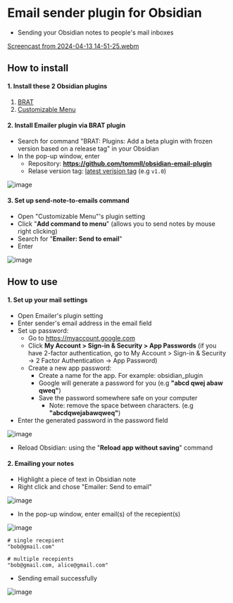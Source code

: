 # Email sender plugin for Obsidian
- Sending your Obsidian notes to people's mail inboxes

[Screencast from 2024-04-13 14-51-25.webm](https://github.com/tommll/obsidian-email-plugin/assets/63462213/3be28c50-8893-4f8c-acdc-0d118a93abd3)

## How to install
#### 1. Install these 2 Obsidian plugins
  1. [BRAT](https://obsidian.md/plugins?id=obsidian42-brat)
  2. [Customizable Menu](https://obsidian.md/plugins?id=customizable-menu)

#### 2. Install Emailer plugin via BRAT plugin
* Search for command "BRAT: Plugins: Add a beta plugin with frozen version based on a release tag" in your Obsidian
* In the pop-up window, enter
  * Repository: **https://github.com/tommll/obsidian-email-plugin**
  * Relase version tag: [latest verision tag](https://github.com/tommll/obsidian-email-plugin/releases/latest) (e.g `v1.0`)

![image](https://github.com/tommll/obsidian-email-plugin/assets/63462213/1bd81984-1164-4bd5-a365-85d02d496312)

#### 3. Set up send-note-to-emails command
* Open "Customizable Menu"'s plugin setting
* Click "**Add command to menu**" (allows you to send notes by mouse right clicking)
* Search for "**Emailer: Send to email**"
* Enter

![image](https://github.com/tommll/obsidian-email-plugin/assets/63462213/77a16c1e-22af-4fe7-a471-ef5ea3b329a8)

## How to use
#### 1. Set up your mail settings
  * Open Emailer's plugin setting
  * Enter sender's email address in the email field
  * Set up password:
    * Go to https://myaccount.google.com
    * Click **My Account > Sign-in & Security > App Passwords** (if you have 2-factor authentication, go to My Account > Sign-in & Security -> 2 Factor Authentication -> App Password)
    * Create a new app password:
      * Create a name for the app. For example: obsidian_plugin
      * Google will generate a password for you (e.g **"abcd qwej abaw qweq"**)
      * Save the password somewhere safe on your computer
        * Note: remove the space between characters. (e.g **"abcdqwejabawqweq"**) 
  * Enter the generated password in the password field

![image](https://github.com/tommll/obsidian-email-plugin/assets/63462213/5b248db1-23dc-4f7a-a6ac-ab44eaddfd7b)

* Reload Obsidian: using the "**Reload app without saving**" command

#### 2. Emailing your notes 
* Highlight a piece of text in Obsidian note
* Right click and chose "Emailer: Send to email"

![image](https://github.com/tommll/obsidian-email-plugin/assets/63462213/603af892-4a5d-45b1-bf2f-81af14c59d34)

* In the pop-up window, enter email(s) of the recepient(s)

![image](https://github.com/tommll/obsidian-email-plugin/assets/63462213/18ffe02f-a9d0-4dd6-b683-6499598dabff)

```
# single recepient
"bob@gmail.com"

# multiple recepients
"bob@gmail.com, alice@gmail.com"
```

* Sending email successfully

![image](https://github.com/tommll/obsidian-email-plugin/assets/63462213/eb083da7-8745-42d4-9855-e3c122dc89c9)
